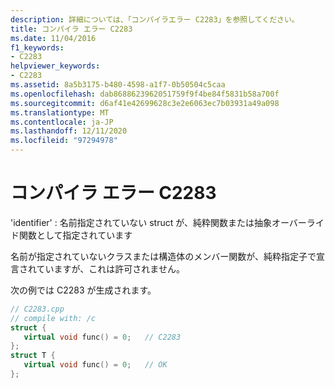 ```yaml
---
description: 詳細については、「コンパイラエラー C2283」を参照してください。
title: コンパイラ エラー C2283
ms.date: 11/04/2016
f1_keywords:
- C2283
helpviewer_keywords:
- C2283
ms.assetid: 8a5b3175-b480-4598-a1f7-0b50504c5caa
ms.openlocfilehash: dab8688623962051759f9f4be84f5831b58a700f
ms.sourcegitcommit: d6af41e42699628c3e2e6063ec7b03931a49a098
ms.translationtype: MT
ms.contentlocale: ja-JP
ms.lasthandoff: 12/11/2020
ms.locfileid: "97294978"
---
```

# <a name="compiler-error-c2283"></a>コンパイラ エラー C2283

'identifier' : 名前指定されていない struct が、純粋関数または抽象オーバーライド関数として指定されています

名前が指定されていないクラスまたは構造体のメンバー関数が、純粋指定子で宣言されていますが、これは許可されません。

次の例では C2283 が生成されます。

```cpp
// C2283.cpp
// compile with: /c
struct {
   virtual void func() = 0;   // C2283
};
struct T {
   virtual void func() = 0;   // OK
};
```
